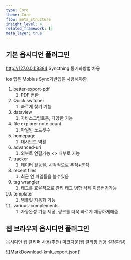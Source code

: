 ```yaml
---
type: Core
theme: Core
flow: meta_structure
insight_level: 4
related_framework: []
meta_layer: true
---
```

## 기본 옵시디언 플러그인

http://127.0.0.1:8384 Syncthing 동기화방법 차용

ios 앱은 Mobius Sync기반앱을 사용해야함

1. better-export-pdf
	1. PDF 변환
2. Quick switcher
	1. 빠르게 찾기 기능
3. dataview
	1. 자바스크립트등, 다양한 기능
4. file explorer note count
	1. 파일안 노트갯수
5. homepage
	1. 대시보드 역활
6. advanced-uri
	1. 외부로 연결가능 <> 내부로 가능
7. tracker
	1. 데이터 활동을, 시각적으로 추적+분석
8. recent files
	1. 최근 연 파일들을 볼수있음
9. tag wrangler
	1. 태그를 효율적으로 관리 태그 병합 삭제 이름변경가능
10. templater
	1. 템플릿 자동화 가능
11. various-complements
	1. 자동완성 기능 제공, 링크를 더욱 빠르게 제공하게해줌


## 웹 브라우저 옵시디언 플러그인

옵시디언 웹 클리퍼 사용(추천)
마크다운(웹 클리핑 전용 설정파일)

![[MarkDownload-kmk_export.json]]
